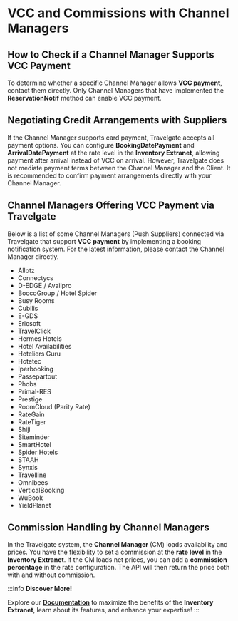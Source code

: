 ﻿---
sidebar_position: 4
---

# VCC and Commissions with Channel Managers

## How to Check if a Channel Manager Supports VCC Payment

To determine whether a specific Channel Manager allows **VCC payment**, contact them directly. Only Channel Managers that have implemented the **ReservationNotif** method can enable VCC payment.

## Negotiating Credit Arrangements with Suppliers

If the Channel Manager supports card payment, Travelgate accepts all payment options. You can configure **BookingDatePayment** and **ArrivalDatePayment** at the rate level in the **Inventory Extranet**, allowing payment after arrival instead of VCC on arrival. However, Travelgate does not mediate payment terms between the Channel Manager and the Client. It is recommended to confirm payment arrangements directly with your Channel Manager.

## Channel Managers Offering VCC Payment via Travelgate

Below is a list of some Channel Managers (Push Suppliers) connected via Travelgate that support **VCC payment** by implementing a booking notification system. For the latest information, please contact the Channel Manager directly.

- Allotz
- Connectycs
- D-EDGE / Availpro
- BoccoGroup / Hotel Spider
- Busy Rooms
- Cubilis
- E-GDS
- Ericsoft
- TravelClick
- Hermes Hotels
- Hotel Availabilities
- Hoteliers Guru
- Hotetec
- Iperbooking
- Passepartout
- Phobs
- Primal-RES
- Prestige
- RoomCloud (Parity Rate)
- RateGain
- RateTiger
- Shiji
- Siteminder
- SmartHotel
- Spider Hotels
- STAAH
- Synxis
- Travelline
- Omnibees
- VerticalBooking
- WuBook
- YieldPlanet

## Commission Handling by Channel Managers

In the Travelgate system, the **Channel Manager** (CM) loads availability and prices. You have the flexibility to set a commission at the **rate level** in the **Inventory Extranet**. If the CM loads net prices, you can add a **commission percentage** in the rate configuration. The API will then return the price both with and without commission.

:::info **Discover More!**

Explore our **[Documentation](/docs/apps/inventory/extranet/overview)** to maximize the benefits of the **Inventory Extranet**, learn about its features, and enhance your expertise!
:::

